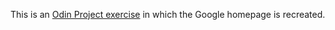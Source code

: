 This is an [Odin Project exercise](http://www.theodinproject.com/web-development-101/html-css) in which the Google homepage is recreated.
